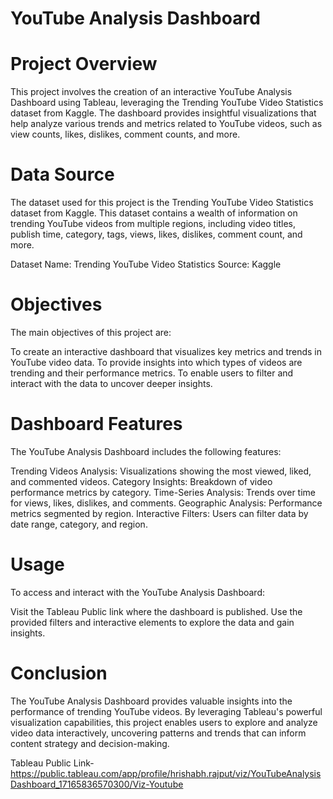# YouTube Analysis Dashboard

# Project Overview
This project involves the creation of an interactive YouTube Analysis Dashboard using Tableau, leveraging the Trending YouTube Video Statistics dataset from Kaggle. The dashboard provides insightful visualizations that help analyze various trends and metrics related to YouTube videos, such as view counts, likes, dislikes, comment counts, and more.

# Data Source
The dataset used for this project is the Trending YouTube Video Statistics dataset from Kaggle. This dataset contains a wealth of information on trending YouTube videos from multiple regions, including video titles, publish time, category, tags, views, likes, dislikes, comment count, and more.

Dataset Name: Trending YouTube Video Statistics
Source: Kaggle

# Objectives
The main objectives of this project are:

To create an interactive dashboard that visualizes key metrics and trends in YouTube video data.
To provide insights into which types of videos are trending and their performance metrics.
To enable users to filter and interact with the data to uncover deeper insights.

# Dashboard Features
The YouTube Analysis Dashboard includes the following features:

Trending Videos Analysis: Visualizations showing the most viewed, liked, and commented videos.
Category Insights: Breakdown of video performance metrics by category.
Time-Series Analysis: Trends over time for views, likes, dislikes, and comments.
Geographic Analysis: Performance metrics segmented by region.
Interactive Filters: Users can filter data by date range, category, and region.

# Usage
To access and interact with the YouTube Analysis Dashboard:

Visit the Tableau Public link where the dashboard is published.
Use the provided filters and interactive elements to explore the data and gain insights.

# Conclusion
The YouTube Analysis Dashboard provides valuable insights into the performance of trending YouTube videos. By leveraging Tableau's powerful visualization capabilities, this project enables users to explore and analyze video data interactively, uncovering patterns and trends that can inform content strategy and decision-making.

Tableau Public Link- https://public.tableau.com/app/profile/hrishabh.rajput/viz/YouTubeAnalysisDashboard_17165836570300/Viz-Youtube
